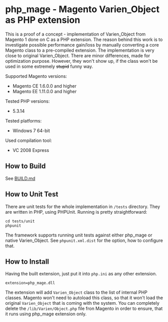 php_mage - Magento Varien_Object as PHP extension
=====================

This is a proof of a concept - implementation of Varien_Object from Magento 1 done on C as a PHP extension. The reason behind this work is to investigate possible performance gain/loss by manually converting a core Magento class to a pre-compiled extension.
The implementation is very close to original Varien_Object. There are minor differences, made for optimization purpose. However, they won't show up, if the class won't be used in some extremely ~~stupid~~ funny way. 

Supported Magento versions:
* Magento CE 1.6.0.0 and higher
* Magento EE 1.11.0.0 and higher

Tested PHP versions:
* 5.3.14
 
Tested platforms:
* Windows 7 64-bit

Used compilation tool:
- VC 2008 Express

How to Build
-----------

See [BUILD.md](docs/BUILD.md)

How to Unit Test
-----------

There are unit tests for the whole implementation in `/tests` directory. They are written in PHP, using PHPUnit. Running is pretty straightforward:

	cd tests/unit
	phpunit
	
The framework supports running unit tests against either php_mage or native Varien_Object. See `phpunit.xml.dist` for the option, how to configure that. 

How to Install
-----------

Having the built extension, just put it into `php.ini` as any other extension.

	extension=php_mage.dll

The extension will add `Varien_Object` class to the list of internal PHP classes. Magento won't need to autoload this class, so that it won't load the original `Varien_Object` that is coming with the system.
You can completely delete the `/lib/Varien/Object.php` file fron Magento in order to ensure, that it runs using php_mage extension only.
